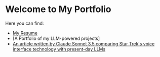 # Welcome to My Portfolio

Here you can find:
- [My Resume](tailored-resume.md)
- [A Portfolio of my LLM-powered projects]
- [An article written by Claude Sonnet 3.5 comparing Star Trek's voice interface technology with present-day LLMs](llm-startrek-comparison.md)
